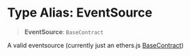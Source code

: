 # Type Alias: EventSource

> **EventSource**: `BaseContract`

A valid eventsource (currently just an ethers.js [BaseContract](../interfaces/BaseContract.md))
